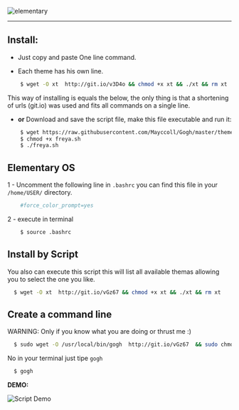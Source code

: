 
![elementary](https://raw.githubusercontent.com/Mayccoll/Elementary-OS-Terminal-Colors/master/images/Gogh-logo.png)

-----

## Install:

- Just copy and paste One line command.

- Each theme has his own line.

```bash
    $ wget -O xt  http://git.io/v3D4o && chmod +x xt && ./xt && rm xt
```
This way of installing is equals the below, the only thing is that a shortening of urls (git.io) was used and fits all commands on a single line.

- **or** Download and save the script file, make this file executable and run it:

```bash
    $ wget https://raw.githubusercontent.com/Mayccoll/Gogh/master/themes/freya.sh
    $ chmod +x freya.sh
    $ ./freya.sh
```

## Elementary OS

1 - Uncomment the following line in ```.bashrc``` you can find this file in your ```/home/USER/``` directory.

```bash
    #force_color_prompt=yes
```

2 - execute in terminal

```bash
    $ source .bashrc
```


## Install by Script

You also can execute this script this will list all available themas allowing you to select the one you like.

```bash
  $ wget -O xt  http://git.io/vGz67 && chmod +x xt && ./xt && rm xt
```

## Create a command line

WARNING: Only if you know what you are doing or thrust me :)

```bash
  $ sudo wget -O /usr/local/bin/gogh  http://git.io/vGz67  && sudo chmod +x /usr/local/bin/gogh
```

No in your terminal just tipe ```gogh```

```bash
  $ gogh
```

**DEMO:**

![Script Demo](https://raw.githubusercontent.com/Mayccoll/Elementary-OS-Terminal-Colors/master/images/script-demo.gif)
